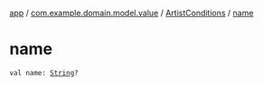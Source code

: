 [app](../../index.md) / [com.example.domain.model.value](../index.md) / [ArtistConditions](index.md) / [name](./name.md)

# name

`val name: `[`String`](https://kotlinlang.org/api/latest/jvm/stdlib/kotlin/-string/index.html)`?`